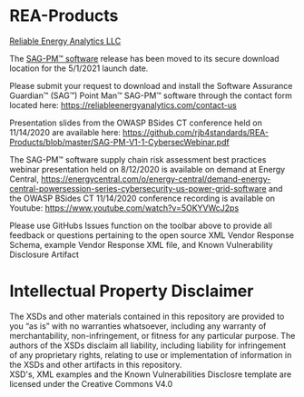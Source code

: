 # REA-Products
<a href="https://reliableenergyanalytics.com/">Reliable Energy Analytics LLC</a>

The <a href="https://reliableenergyanalytics.com/products">SAG-PM™ software</a> release has been moved to its secure download location for the 5/1/2021 launch date. 

Please submit your request to download and install the Software Assurance Guardian™ (SAG™) Point Man™ SAG-PM™ software through the contact form located here: 
https://reliableenergyanalytics.com/contact-us

Presentation slides from the OWASP BSides CT conference held on 11/14/2020 are available here: 
https://github.com/rjb4standards/REA-Products/blob/master/SAG-PM-V1-1-CybersecWebinar.pdf 

The SAG-PM™  software supply chain risk assessment best practices webinar presentation held on 8/12/2020 is available on demand at Energy Central, https://energycentral.com/o/energy-central/demand-energy-central-powersession-series-cybersecurity-us-power-grid-software and the OWASP BSides CT 11/14/2020 conference recording is available on Youtube: https://www.youtube.com/watch?v=5OKYVWcJ2ps 

Please use GitHubs Issues function on the toolbar above to provide all feedback or questions pertaining to the open source XML Vendor Response Schema, example Vendor Response XML file, and Known Vulnerability Disclosure Artifact

<h1> Intellectual Property Disclaimer</h1>
<p>
The XSDs and other materials contained in this repository are provided to you “as is” with no warranties whatsoever, including any warranty of merchantability, non-infringement, or fitness for any particular purpose. The authors of the XSDs disclaim all liability, including liability for infringement of any proprietary rights, relating to use or implementation of information in the XSDs and other artifacts in this repository.<br>
XSD's, XML examples and the Known Vulnerabilities Disclosre template are licensed under the Creative Commons V4.0
</p>
